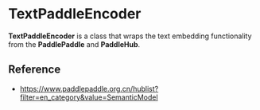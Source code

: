 # TextPaddleEncoder

**TextPaddleEncoder** is a class that wraps the text embedding functionality from the **PaddlePaddle** and **PaddleHub**.

## Reference
- https://www.paddlepaddle.org.cn/hublist?filter=en_category&value=SemanticModel

<!-- version=v0.1 -->
